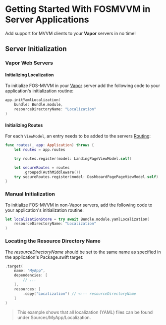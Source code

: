 # Getting Started With FOSMVVM in Server Applications

Add support for MVVM clients to your **Vapor** servers in no time!

## Server Initialization

### Vapor Web Servers

#### Initializing Localization

To initialize FOS-MVVM in your [Vapor](https://docs.vapor.codes) server add the following code
to your application's initialization routine:

```swift
app.initYamlLocalization(
    bundle: Bundle.module,
    resourceDirectoryName: "Localization"
)
```

#### Initializing Routes

For each ``ViewModel``, an entry needs to be added to the servers [Routing](https://docs.vapor.codes/basics/routing/):

```swift
func routes(_ app: Application) throws {
    let routes = app.routes

    try routes.register(model: LandingPageViewModel.self)

    let secureRoutes = routes
        .grouped(AuthMiddleware())
    try secureRoutes.register(model: DashboardPagePageViewModel.self)
}
```

### Manual Initialization

To initialize FOS-MVVM in non-Vapor servers, add the following code
to your application's initialization routine:

```swift
let localizationStore = try await Bundle.module.yamlLocalization(
    resourceDirectoryName: "Localization"
)
```

### Locating the Resource Directory Name

The *resourceDirectoryName* should be set to the same name as specified in the application's Package.swift target:

```swift
.target(
    name: "MyApp",
    dependencies: [
        // ...
    ],
    resources: [
        .copy("Localization") // <--- resourceDirectoryName
    ]
)
```

> This example shows that all localization (YAML) files can be found under Sources/MyApp/Localization.

